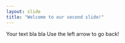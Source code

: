 ```yaml
---
layout: slide
title: "Welcome to our second slide!"
---
```

Your text bla bla
Use the left arrow to go back!
